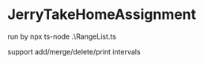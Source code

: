 # JerryTakeHomeAssignment

run by npx ts-node .\RangeList.ts

support add/merge/delete/print intervals 
